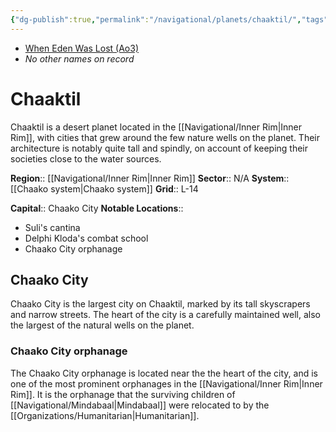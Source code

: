 ```yaml
---
{"dg-publish":true,"permalink":"/navigational/planets/chaaktil/","tags":["map","planet","unfinished"]}
---
```


- [When Eden Was Lost (Ao3)](https://archiveofourown.org/works/19334440/chapters/45992584)
- *No other names on record*
# Chaaktil

Chaaktil is a desert planet located in the [[Navigational/Inner Rim\|Inner Rim]], with cities that grew around the few nature wells on the planet. Their architecture is notably quite tall and spindly, on account of keeping their societies close to the water sources. 

**Region**::  [[Navigational/Inner Rim\|Inner Rim]]
**Sector**::  N/A
**System**::  [[Chaako system\|Chaako system]]
**Grid**::  L-14

**Capital**::  Chaako City
**Notable Locations**::
- Suli's cantina 
- Delphi Kloda's combat school 
- Chaako City orphanage

## Chaako City

Chaako City is the largest city on Chaaktil, marked by its tall skyscrapers and narrow streets. The heart of the city is a carefully maintained well, also the largest of the natural wells on the planet.  

### Chaako City orphanage 

The Chaako City orphanage is located near the the heart of the city, and is one of the most prominent orphanages in the [[Navigational/Inner Rim\|Inner Rim]]. It is the orphanage that the surviving children of [[Navigational/Mindabaal\|Mindabaal]] were relocated to by the [[Organizations/Humanitarian\|Humanitarian]].